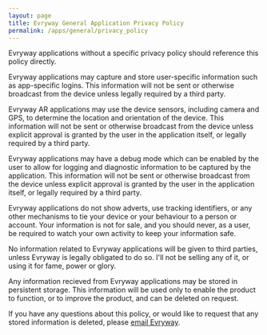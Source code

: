 ```yaml
---
layout: page
title: Evryway General Application Privacy Policy
permalink: /apps/general/privacy_policy
---
```


Evryway applications without a specific privacy policy should reference this policy directly.

Evryway applications may capture and store user-specific information such as app-specific
logins. This information will not be sent or otherwise broadcast from the device unless
legally required by a third party.

Evryway AR applications may use the device sensors, including camera and GPS, to determine
the location and orientation of the device. This information will not be sent or otherwise
broadcast from the device unless explicit approval is granted by the user in the application itself,
or legally required by a third party.

Evryway applications may have a debug mode which can be enabled by the user to allow for
logging and diagnostic information to be captured by the application. This information will
not be sent or otherwise broadcast from the device unless explicit approval is granted by
the user in the application itself, or legally required by a third party.

Evryway applications do not show adverts, use tracking identifiers, or any other mechanisms to
tie your device or your behaviour to a person or account. Your information is not for sale,
and you should never, as a user, be required to watch your own activity to keep your information
safe.

No information related to Evryway applications will be given to third parties, unless Evryway is
legally obligated to do so. I'll not be selling any of it, or using it for fame, power or glory.

Any information recieved from Evryway applications may be stored in persistent storage.
This information will be used only to enable the product to function, or to improve the
product, and can be deleted on request.

If you have any questions about this policy, or would like to request that any stored
information is deleted, please [email Evryway](mailto:hi@evryway.com).

